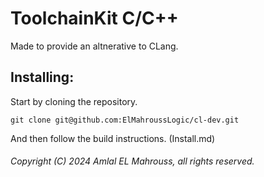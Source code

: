 # ToolchainKit C/C++

Made to provide an altnerative to CLang.

## Installing:

Start by cloning the repository.

```
git clone git@github.com:ElMahroussLogic/cl-dev.git
```

And then follow the build instructions. (Install.md)

###### Copyright (C) 2024 Amlal EL Mahrouss, all rights reserved.
